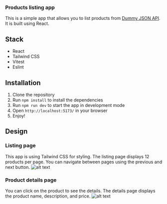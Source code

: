 ### Products listing app

This is a simple app that allows you to list products from [Dummy JSON API](https://dummyjson.com/products). It is built using React. 

## Stack
- React
- Tailwind CSS
- Vitest
- Eslint

## Installation
1. Clone the repository
2. Run `npm install` to install the dependencies
3. Run `npm run dev` to start the app in development mode
4. Open `http://localhost:5173/` in your browser
5. Enjoy!

## Design

### Listing page
This app is using Tailwind CSS for styling. The listing page displays 12 products per page. You can navigate between pages using the previous and next button.
![alt text](https://github.com/Mateuszpietrusinski/react-simple-products-app/blob/main/assets/list_view.png)

### Product details page
You can click on the product to see the details. The details page displays the product name, description, and price.
![alt text](https://github.com/Mateuszpietrusinski/react-simple-products-app/blob/main/assets/details_view.png)